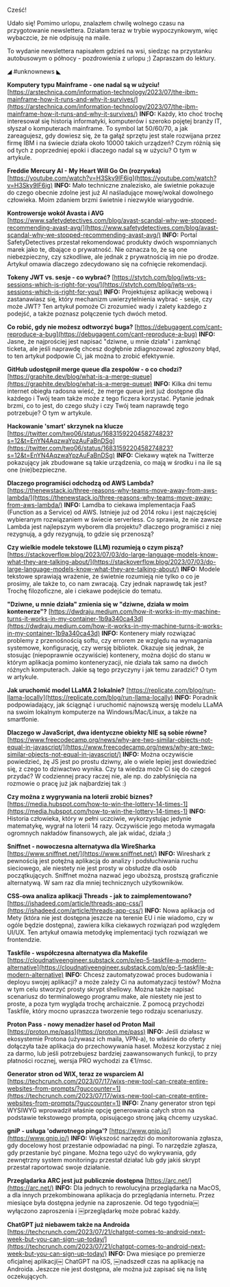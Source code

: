 Cześć!

Udało się! Pomimo urlopu, znalazłem chwilę wolnego czasu na przygotowanie newslettera. Działam teraz w trybie wypoczynkowym, więc wybaczcie, że nie odpisuję na maile.

To wydanie newslettera napisałem gdzieś na wsi, siedząc na przystanku autobusowym o północy - pozdrowienia z urlopu ;)
Zapraszam do lektury.

 

◢ #unknownews ◣

**Komputery typu Mainframe - one nadal są w użyciu!**
[https://arstechnica.com/information-technology/2023/07/the-ibm-mainframe-how-it-runs-and-why-it-survives/](https://arstechnica.com/information-technology/2023/07/the-ibm-mainframe-how-it-runs-and-why-it-survives/)
**INFO:** Każdy, kto choć trochę interesował się historią informatyki, komputerów i szeroko pojętej branży IT, słyszał o komputerach mainframe. To symbol lat 50/60/70, a jak zareagujesz, gdy dowiesz się, że ta gałąź sprzętu jest stale rozwijana przez firmę IBM i na świecie działa około 10000 takich urządzeń? Czym różnią się od tych z poprzedniej epoki i dlaczego nadal są w użyciu? O tym w artykule.

**Freddie Mercury AI - My Heart Will Go On (rozrywka)**
[https://youtube.com/watch?v=H3Sky9lF6ig](https://youtube.com/watch?v=H3Sky9lF6ig)
**INFO:** Mało techniczne znalezisko, ale świetnie pokazuje do czego obecnie zdolne jest już AI naśladujące mowę/wokal dowolnego człowieka. Moim zdaniem brzmi świetnie i niezwykle wiarygodnie.

**Kontrowersje wokół Avasta i AVG**
[https://www.safetydetectives.com/blog/avast-scandal-why-we-stopped-recommending-avast-avg/](https://www.safetydetectives.com/blog/avast-scandal-why-we-stopped-recommending-avast-avg/)
**INFO:** Portal SafetyDetectives przestał rekomendować produkty dwóch wspomnianych marek jako te, dbające o prywatność. Nie oznacza to, że są one niebezpieczny, czy szkodliwe, ale jednak z prywatnością im nie po drodze. Artykuł omawia dlaczego zdecydowano się na cofnięcie rekomendacji.

**Tokeny JWT vs. sesje - co wybrać?**
[https://stytch.com/blog/jwts-vs-sessions-which-is-right-for-you/](https://stytch.com/blog/jwts-vs-sessions-which-is-right-for-you/)
**INFO:** Projektujesz aplikację webową i zastanawiasz się, który mechanizm uwierzytelnienia wybrać - sesje, czy może JWT? Ten artykuł pomoże Ci zrozumieć wady i zalety każdego z podejść, a także poznasz połączenie tych dwóch metod.

**Co robić, gdy nie możesz odtworzyć buga?**
[https://debugagent.com/cant-reproduce-a-bug](https://debugagent.com/cant-reproduce-a-bug)
**INFO:** Jasne, że najprościej jest napisać "dziwne, u mnie działa" i zamknąć ticketa, ale jeśli naprawdę chcesz dogłębnie zdiagnozować zgłoszony błąd, to ten artykuł podpowie Ci, jak można to zrobić efektywnie.

**GitHub udostępnił merge queue dla zespołów - o co chodzi?**
[https://graphite.dev/blog/what-is-a-merge-queue](https://graphite.dev/blog/what-is-a-merge-queue)
**INFO:** Kilka dni temu internet obiegła radosna wieść, że merge queue jest już dostępne dla każdego i Twój team także może z tego ficzera korzystać. Pytanie jednak brzmi, co to jest, do czego służy i czy Twój team naprawdę tego potrzebuje? O tym w artykule.

**Hackowanie 'smart' skrzynek na klucze**
[https://twitter.com/two06/status/1683159220458274823?s=12&t=EnYN4AqzwaYpzAuFaBnDSg](https://twitter.com/two06/status/1683159220458274823?s=12&t=EnYN4AqzwaYpzAuFaBnDSg)
**INFO:** Ciekawy wątek na Twitterze pokazujący jak zbudowane są takie urządzenia, co mają w środku i na ile są one (nie)bezpieczne.

**Dlaczego programiści odchodzą od AWS Lambda?**
[https://thenewstack.io/three-reasons-why-teams-move-away-from-aws-lambda/](https://thenewstack.io/three-reasons-why-teams-move-away-from-aws-lambda/)
**INFO:** Lamdba to ciekawa implementacja FaaS (Function as a Service) od AWS. Istnieje już od 2014 roku i jest najczęściej wybieranym rozwiązaniem w świecie serverless. Co sprawia, że nie zawsze Lambda jest najlepszym wyborem dla projektu? dlaczego programiści z niej rezygnują, a gdy rezygnują, to gdzie się przenoszą?

**Czy wielkie modele tekstowe (LLM) rozumieją o czym piszą?**
[https://stackoverflow.blog/2023/07/03/do-large-language-models-know-what-they-are-talking-about/](https://stackoverflow.blog/2023/07/03/do-large-language-models-know-what-they-are-talking-about/)
**INFO:** Modele tekstowe sprawiają wrażenie, że świetnie rozumieją nie tylko o co je prosimy, ale także to, co nam zwracają. Czy jednak naprawdę tak jest? Trochę filozoficzne, ale i ciekawe podejście do tematu.

**"Dziwne, u mnie działa" zmienia się w "dziwne, działa w moim kontenerze"?**
[https://dwdraju.medium.com/how-it-works-in-my-machine-turns-it-works-in-my-container-1b9a340ca43d](https://dwdraju.medium.com/how-it-works-in-my-machine-turns-it-works-in-my-container-1b9a340ca43d)
**INFO:** Kontenery miały rozwiązać problemy z przenośnością softu, czy errorem ze względu na wymagania systemowe, konfigurację, czy wersję bibliotek. Okazuje się jednak, że stosując (niepoprawnie oczywiście) kontenery, można dojść do stanu w którym aplikacja pomimo konteneryzacji, nie działa tak samo na dwóch różnych komputerach. Jakie są tego przyczyny i jak temu zaradzić? O tym w artykule.

**Jak uruchomić model LLaMA 2 lokalnie?**
[https://replicate.com/blog/run-llama-locally](https://replicate.com/blog/run-llama-locally)
**INFO:** Poradnik podpowiadający, jak ściągnąć i uruchomić najnowszą wersję modelu LLaMA na swoim lokalnym komputerze na Windows/Mac/Linux, a także na smartfonie.

**Dlaczego w JavaScript, dwa identyczne obiekty NIE są sobie równe?**
[https://www.freecodecamp.org/news/why-are-two-similar-objects-not-equal-in-javascript/](https://www.freecodecamp.org/news/why-are-two-similar-objects-not-equal-in-javascript/)
**INFO:** Można oczywiście powiedzieć, żę JS jest po prostu dziwny, ale o wiele lepiej jest dowiedzieć się, z czego to dziwactwo wynika. Czy ta wiedza może Ci się do czegoś przydać? W codziennej pracy raczej nie, ale np. do zabłyśnięcia na rozmowie o pracę już jak najbardziej tak :)

**Czy można z wygrywania na loterii zrobić biznes?**
[https://media.hubspot.com/how-to-win-the-lottery-14-times-1](https://media.hubspot.com/how-to-win-the-lottery-14-times-1)
**INFO:** Historia człowieka, który w pełni uczciwie, wykorzystując jedynie matematykę, wygrał na loterii 14 razy. Oczywiście jego metoda wymagała ogromnych nakładów finansowych, ale jak widać, działa ;)

**Sniffnet - nowoczesna alternatywa dla WireSharka**
[https://www.sniffnet.net/](https://www.sniffnet.net/)
**INFO:** Wireshark z pewnością jest potężną aplikacją do analizy i podsłuchiwania ruchu sieciowego, ale niestety nie jest prosty w obsłudze dla osób początkujących. Sniffnet można nazwać jego uboższą, prostszą graficznie alternatywą. W sam raz dla mniej technicznych użytkowników.

**CSS-owa analiza aplikacji Threads - jak to zaimplementowano?**
[https://ishadeed.com/article/threads-app-css/](https://ishadeed.com/article/threads-app-css/)
**INFO:** Nowa aplikacja od Mety (która nie jest dostępna jeszcze na terenie EU i nie wiadomo, czy w ogóle będzie dostępna), zawiera kilka ciekawych rozwiązań pod względem UI/UX. Ten artykuł omawia metodykę implementacji tych rozwiązań we frontendzie.

**Taskfile - współczesna alternatywa dla Makefile**
[https://cloudnativeengineer.substack.com/p/ep-5-taskfile-a-modern-alternative](https://cloudnativeengineer.substack.com/p/ep-5-taskfile-a-modern-alternative)
**INFO:** Chcesz zautomatyzować proces budowania i deployu swojej aplikacji? a może zależy Ci na automatyzacji testów? Można w tym celu stworzyć prosty skrypt shellowy. Można także napisać scenariusz do terminalowego programu make, ale niestety nie jest to proste, a poza tym wygląda trochę archaicznie. Z pomocą przychodzi Taskfile, który mocno upraszcza tworzenie tego rodzaju scenariuszy.

**Proton Pass - nowy menadżer haseł od Proton Mail**
[https://proton.me/pass](https://proton.me/pass)
**INFO:** Jeśli działasz w ekosystemie Protona (używasz ich maila, VPN-a), to właśnie do oferty dołączyła taże aplikacja do przechowywania haseł. Możesz korzystać z niej za darmo, lub jeśli potrzebujesz bardziej zaawansowanych funkcji, to przy płatności rocznej, wersja PRO wychodzi za &euro;1/msc.

**Generator stron od WIX, teraz ze wsparciem AI**
[https://techcrunch.com/2023/07/17/wixs-new-tool-can-create-entire-websites-from-prompts/?guccounter=1](https://techcrunch.com/2023/07/17/wixs-new-tool-can-create-entire-websites-from-prompts/?guccounter=1)
**INFO:** Znany generator stron tępi WYSIWYG wprowadził właśnie opcję generowania całych stron na podstawie tekstowego prompta, opisującego stronę jaką chcemy uzyskać.

**gniP - usługa 'odwrotnego pinga'?**
[https://www.gnip.io/](https://www.gnip.io/)
**INFO:** Większość narzędzi do monitorowania zgłasza, gdy docelowy host przestanie odpowiadać na pingi. To narzędzie zgłasza, gdy przestanie być pingane. Można tego użyć do wykrywania, gdy zewnętrzny system monitoringu przestał działać lub gdy jakiś skrypt przestał raportować swoje działanie.

**Przeglądarka ARC jest już publicznie dostępna**
[https://arc.net/](https://arc.net/)
**INFO:** Dla jednych to rewolucyjna przeglądarka na MacOS, a dla innych przekombinowana aplikacja do przeglądania internetu. Przez miesiące była dostępna jedynie na zaproszenie. Od tego tygodnia￼ wyłączono zaproszenia i ￼przeglądarkę może pobrać każdy.

**ChatGPT już niebawem także na Androida**
[https://techcrunch.com/2023/07/21/chatgpt-comes-to-android-next-week-but-you-can-sign-up-today/](https://techcrunch.com/2023/07/21/chatgpt-comes-to-android-next-week-but-you-can-sign-up-today/)
**INFO:** Dwa miesiące po premierze oficjalnej aplikacji￼ ChatGPT na iOS, ￼nadszedł czas na aplikację na Androida. Jeszcze nie jest dostępna, ale można już zapisać się na listę oczekujących.